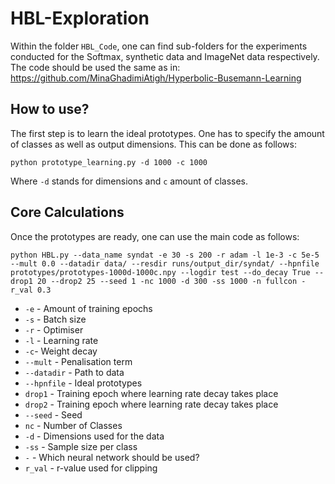 # HBL-Exploration

Within the folder `HBL_Code`, one can find sub-folders for the experiments conducted for the Softmax, synthetic data and ImageNet data respectively. 
The code should be used the same as in: https://github.com/MinaGhadimiAtigh/Hyperbolic-Busemann-Learning 

## How to use?

The first step is to learn the ideal prototypes. One has to specify the amount of classes as well as output dimensions. This can be done as follows:

```
python prototype_learning.py -d 1000 -c 1000
```

Where `-d` stands for dimensions and `c` amount of classes.

## Core Calculations

Once the prototypes are ready, one can use the main code as follows:

```
python HBL.py --data_name syndat -e 30 -s 200 -r adam -l 1e-3 -c 5e-5 --mult 0.0 --datadir data/ --resdir runs/output_dir/syndat/ --hpnfile prototypes/prototypes-1000d-1000c.npy --logdir test --do_decay True --drop1 20 --drop2 25 --seed 1 -nc 1000 -d 300 -ss 1000 -n fullcon -r_val 0.3 
```
* `-e` - Amount of training epochs
* `-s` - Batch size
* `-r` - Optimiser
* `-l` - Learning rate
* `-c`- Weight decay
* `--mult` - Penalisation term
* `--datadir` - Path to data
* `--hpnfile` - Ideal prototypes
* `drop1` - Training epoch where learning rate decay takes place
* `drop2` - Training epoch where learning rate decay takes place
* `--seed` - Seed
* `nc` - Number of Classes
* `-d` - Dimensions used for the data
* `-ss` - Sample size per class
* `-` - Which neural network should be used?
* `r_val` - r-value used for clipping
